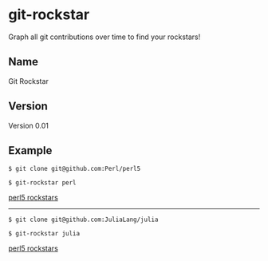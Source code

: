 git-rockstar
==================

Graph all git contributions over time to find your rockstars!

Name
-----
Git Rockstar

Version
---------
Version 0.01

Example
-----------

    $ git clone git@github.com:Perl/perl5

    $ git-rockstar perl

[perl5 rockstars](https://github.com/xxfelixxx/git-rockstar/blob/master/images/perl5_rockstar.svg)

-----------

    $ git clone git@github.com:JuliaLang/julia

    $ git-rockstar julia

[perl5 rockstars](https://github.com/xxfelixxx/git-rockstar/blob/master/images/julia_rockstar.svg)

